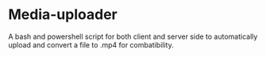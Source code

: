# Media-uploader
A bash and powershell script for both client and server side to automatically upload and convert a file to .mp4 for combatibility.
